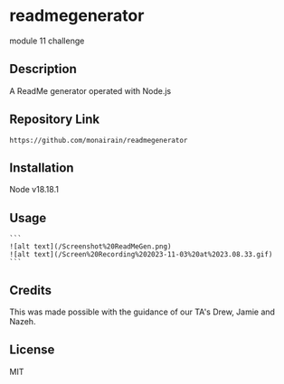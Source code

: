 # readmegenerator
module 11 challenge


## Description

A ReadMe generator operated with Node.js

## Repository Link

```https://github.com/monairain/readmegenerator ``` 

## Installation

Node v18.18.1

## Usage

    ```
    ![alt text](/Screenshot%20ReadMeGen.png)
    ![alt text](/Screen%20Recording%202023-11-03%20at%2023.08.33.gif)
    ```

## Credits

This was made possible with the guidance of our TA's Drew, Jamie and Nazeh.

## License

MIT

